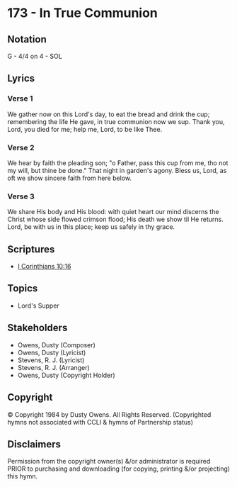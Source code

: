 # 173 - In True Communion

## Notation

G - 4/4 on 4 - SOL

## Lyrics

### Verse 1

We gather now on this Lord's day, to eat the bread and drink the cup; remembering the life He gave, in true communion now we sup. Thank you, Lord, you died for me; help me, Lord, to be like Thee.

### Verse 2

We hear by faith the pleading son; "o Father, pass this cup from me, tho not my will, but thine be done." That night in garden's agony. Bless us, Lord, as oft we show sincere faith from here below.

### Verse 3

We share His body and His blood: with quiet heart our mind discerns the Christ whose side flowed crimson flood; His death we show til He returns. Lord, be with us in this place; keep us safely in thy grace.


## Scriptures

- [I Corinthians 10:16](https://www.biblegateway.com/passage/?search=I%20Corinthians%2010%3A16)

## Topics

- Lord's Supper

## Stakeholders

- Owens, Dusty (Composer)
- Owens, Dusty (Lyricist)
- Stevens, R. J. (Lyricist)
- Stevens, R. J. (Arranger)
- Owens, Dusty (Copyright Holder)

## Copyright

© Copyright 1984 by Dusty Owens. All Rights Reserved.
(Copyrighted hymns not associated with CCLI & hymns of Partnership status)

## Disclaimers

Permission from the copyright owner(s) &/or administrator is required PRIOR to purchasing and downloading (for copying, printing &/or projecting) this hymn.

